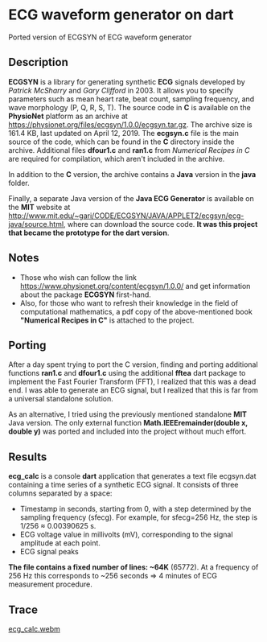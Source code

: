 # ECG waveform generator on dart

Ported version of ECGSYN of ECG waveform generator

## Description
__ECGSYN__ is a library for generating synthetic __ECG__ signals developed by _Patrick McSharry_ and _Gary Clifford_ in 2003. It allows you to specify parameters such as mean heart rate, beat count, sampling frequency, and wave morphology (P, Q, R, S, T).
The source code in __C__ is available on the __PhysioNet__ platform as an archive at https://physionet.org/files/ecgsyn/1.0.0/ecgsyn.tar.gz. The archive size is 161.4 KB, last updated on April 12, 2019.
The __ecgsyn.c__ file is the main source of the code, which can be found in the __C__ directory inside the archive. Additional files __dfour1.c__ and __ran1.c__ from _Numerical Recipes in C_ are required for compilation, which aren't included in the archive.

In addition to the __C__ version, the archive contains a __Java__ version in the __java__ folder.

Finally, a separate Java version of the __Java ECG Generator__ is available on the __MIT__ website at http://www.mit.edu/~gari/CODE/ECGSYN/JAVA/APPLET2/ecgsyn/ecg-java/source.html, where can download the source code. __It was this project that became the prototype for the dart version__.

## Notes
* Those who wish can follow the link https://www.physionet.org/content/ecgsyn/1.0.0/ and get information about the package __ECGSYN__ first-hand.
* Also, for those who want to refresh their knowledge in the field of computational mathematics, a pdf copy of the above-mentioned book __"Numerical Recipes in C"__ is attached to the project.

## Porting
After a day spent trying to port the C version, finding and porting additional functions __ran1.c__ and __dfour1.c__ using the additional __fftea__ dart package to implement the Fast Fourier Transform (FFT), I realized that this was a dead end. I was able to generate an ECG signal, but I realized that this is far from a universal standalone solution.

As an alternative, I tried using the previously mentioned standalone __MIT__ Java version. The only external function __Math.IEEEremainder(double x, double y)__ was ported and included into the project without much effort.

## Results
__ecg_calc__ is a console __dart__ application that generates a text file ecgsyn.dat containing a time series of a synthetic ECG signal. It consists of three columns separated by a space:
* Timestamp in seconds, starting from 0, with a step determined by the sampling frequency (sfecg). For example, for sfecg=256 Hz, the step is 1/256 ≈ 0.00390625 s.
* ECG voltage value in millivolts (mV), corresponding to the signal amplitude at each point.
* ECG signal peaks
  
__The file contains a fixed number of lines: ~64K__ (65772). At a frequency of 256 Hz this corresponds to ~256 seconds => 4 minutes of ECG measurement procedure.

## Trace

[ecg_calc.webm](https://github.com/user-attachments/assets/9a752c63-a892-44f6-9536-4184402e7097)


